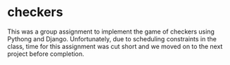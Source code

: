 # checkers

This was a group assignment to implement the game of checkers using Pythong and Django. Unfortunately, due to scheduling constraints in the class, time for this assignment was cut short and we moved on to the next project before completion.
